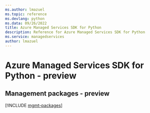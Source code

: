 ```yaml
---
ms.author: lmazuel
ms.topic: reference
ms.devlang: python
ms.data: 09/26/2022
title: Azure Managed Services SDK for Python
description: Reference for Azure Managed Services SDK for Python
ms.service: managedservices
author: lmazuel
---
```

# Azure Managed Services SDK for Python - preview

## Management packages - preview
[!INCLUDE [mgmt-packages](managed-services-mgmt-index.md)]
